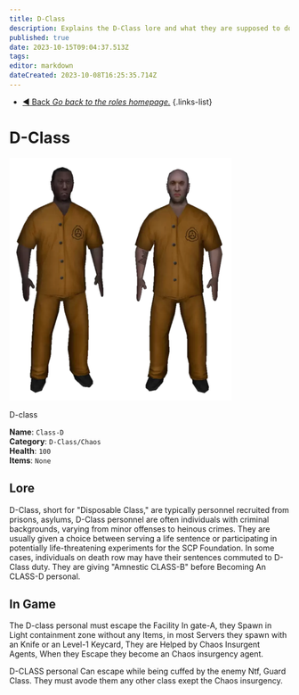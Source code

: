 ```yaml
---
title: D-Class
description: Explains the D-Class lore and what they are supposed to do in the game.
published: true
date: 2023-10-15T09:04:37.513Z
tags: 
editor: markdown
dateCreated: 2023-10-08T16:25:35.714Z
---
```


- [:arrow_backward: Back *Go back to the roles homepage.*](/en/game/jobs)
{.links-list}
# D-Class

![](/images/roles/classd.png)

D-class

**Name**: `Class-D`  
**Category**: `D-Class/Chaos`  
**Health**: `100`  
**Items**: `None`

## Lore

D-Class, short for "Disposable Class," are typically personnel recruited from prisons, asylums, D-Class personnel are often individuals with criminal backgrounds, varying from minor offenses to heinous crimes. They are usually given a choice between serving a life sentence or participating in potentially life-threatening experiments for the SCP Foundation. In some cases, individuals on death row may have their sentences commuted to D-Class duty. They are giving "Amnestic CLASS-B" before Becoming An CLASS-D personal.

## In Game

The D-class personal must escape the Facility In gate-A, they Spawn in Light containment zone without any Items, in most Servers they spawn with an Knife or an Level-1 Keycard, They are Helped by Chaos Insurgent Agents, When they Escape they become an Chaos insurgency agent.

D-CLASS personal Can escape while being cuffed by the enemy Ntf, Guard Class. They must avode them any other class exept the Chaos insurgency.
